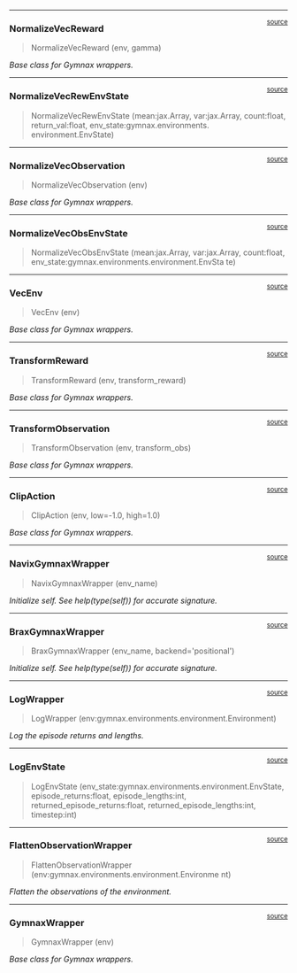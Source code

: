 

<!-- WARNING: THIS FILE WAS AUTOGENERATED! DO NOT EDIT! -->

------------------------------------------------------------------------

<a href="https://github.com/cjGO/chewc/blob/main/chewc/wrappers.py#L312"
target="_blank" style="float:right; font-size:smaller">source</a>

### NormalizeVecReward

>  NormalizeVecReward (env, gamma)

*Base class for Gymnax wrappers.*

------------------------------------------------------------------------

<a href="https://github.com/cjGO/chewc/blob/main/chewc/wrappers.py#L304"
target="_blank" style="float:right; font-size:smaller">source</a>

### NormalizeVecRewEnvState

>  NormalizeVecRewEnvState (mean:jax.Array, var:jax.Array, count:float,
>                               return_val:float, env_state:gymnax.environments.
>                               environment.EnvState)

------------------------------------------------------------------------

<a href="https://github.com/cjGO/chewc/blob/main/chewc/wrappers.py#L234"
target="_blank" style="float:right; font-size:smaller">source</a>

### NormalizeVecObservation

>  NormalizeVecObservation (env)

*Base class for Gymnax wrappers.*

------------------------------------------------------------------------

<a href="https://github.com/cjGO/chewc/blob/main/chewc/wrappers.py#L227"
target="_blank" style="float:right; font-size:smaller">source</a>

### NormalizeVecObsEnvState

>  NormalizeVecObsEnvState (mean:jax.Array, var:jax.Array, count:float,
>                               env_state:gymnax.environments.environment.EnvSta
>                               te)

------------------------------------------------------------------------

<a href="https://github.com/cjGO/chewc/blob/main/chewc/wrappers.py#L219"
target="_blank" style="float:right; font-size:smaller">source</a>

### VecEnv

>  VecEnv (env)

*Base class for Gymnax wrappers.*

------------------------------------------------------------------------

<a href="https://github.com/cjGO/chewc/blob/main/chewc/wrappers.py#L209"
target="_blank" style="float:right; font-size:smaller">source</a>

### TransformReward

>  TransformReward (env, transform_reward)

*Base class for Gymnax wrappers.*

------------------------------------------------------------------------

<a href="https://github.com/cjGO/chewc/blob/main/chewc/wrappers.py#L195"
target="_blank" style="float:right; font-size:smaller">source</a>

### TransformObservation

>  TransformObservation (env, transform_obs)

*Base class for Gymnax wrappers.*

------------------------------------------------------------------------

<a href="https://github.com/cjGO/chewc/blob/main/chewc/wrappers.py#L182"
target="_blank" style="float:right; font-size:smaller">source</a>

### ClipAction

>  ClipAction (env, low=-1.0, high=1.0)

*Base class for Gymnax wrappers.*

------------------------------------------------------------------------

<a href="https://github.com/cjGO/chewc/blob/main/chewc/wrappers.py#L156"
target="_blank" style="float:right; font-size:smaller">source</a>

### NavixGymnaxWrapper

>  NavixGymnaxWrapper (env_name)

*Initialize self. See help(type(self)) for accurate signature.*

------------------------------------------------------------------------

<a href="https://github.com/cjGO/chewc/blob/main/chewc/wrappers.py#L125"
target="_blank" style="float:right; font-size:smaller">source</a>

### BraxGymnaxWrapper

>  BraxGymnaxWrapper (env_name, backend='positional')

*Initialize self. See help(type(self)) for accurate signature.*

------------------------------------------------------------------------

<a href="https://github.com/cjGO/chewc/blob/main/chewc/wrappers.py#L81"
target="_blank" style="float:right; font-size:smaller">source</a>

### LogWrapper

>  LogWrapper (env:gymnax.environments.environment.Environment)

*Log the episode returns and lengths.*

------------------------------------------------------------------------

<a href="https://github.com/cjGO/chewc/blob/main/chewc/wrappers.py#L72"
target="_blank" style="float:right; font-size:smaller">source</a>

### LogEnvState

>  LogEnvState (env_state:gymnax.environments.environment.EnvState,
>                   episode_returns:float, episode_lengths:int,
>                   returned_episode_returns:float,
>                   returned_episode_lengths:int, timestep:int)

------------------------------------------------------------------------

<a href="https://github.com/cjGO/chewc/blob/main/chewc/wrappers.py#L33"
target="_blank" style="float:right; font-size:smaller">source</a>

### FlattenObservationWrapper

>  FlattenObservationWrapper
>                                 (env:gymnax.environments.environment.Environme
>                                 nt)

*Flatten the observations of the environment.*

------------------------------------------------------------------------

<a href="https://github.com/cjGO/chewc/blob/main/chewc/wrappers.py#L22"
target="_blank" style="float:right; font-size:smaller">source</a>

### GymnaxWrapper

>  GymnaxWrapper (env)

*Base class for Gymnax wrappers.*
